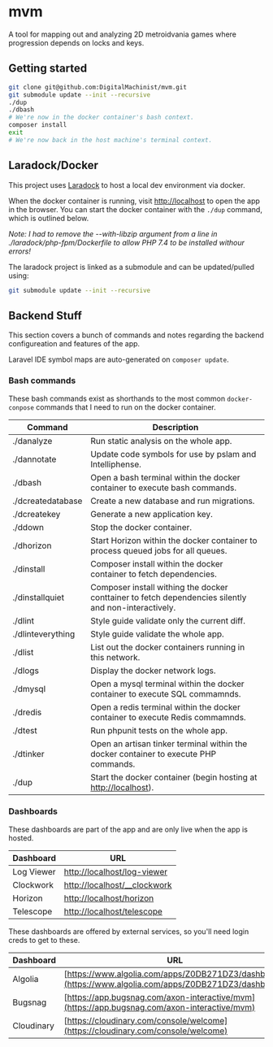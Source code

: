 # mvm

A tool for mapping out and analyzing 2D metroidvania games where progression depends on locks and keys.

## Getting started

```bash
git clone git@github.com:DigitalMachinist/mvm.git
git submodule update --init --recursive
./dup
./dbash
# We're now in the docker container's bash context.
composer install
exit
# We're now back in the host machine's terminal context.
```

## Laradock/Docker

This project uses [Laradock](https://laradock.io/) to host a local dev environment via docker.

When the docker container is running, visit [http://localhost](http://localhost) to open the app in the browser. You can start the docker container with the `./dup` command, which is outlined below.

*Note: I had to remove the --with-libzip argument from a line in ./laradock/php-fpm/Dockerfile to allow PHP 7.4 to be installed withour errors!*

The laradock project is linked as a submodule and can be updated/pulled using:

```bash
git submodule update --init --recursive
```

## Backend Stuff

This section covers a bunch of commands and notes regarding the backend configureation and features of the app.

Laravel IDE symbol maps are auto-generated on `composer update`.

### Bash commands

These bash commands exist as shorthands to the most common `docker-conpose` commands that I need to run on the docker container.

| Command           | Description |
|-------------------|-------------|
| ./danalyze        | Run static analysis on the whole app. |
| ./dannotate       | Update code symbols for use by pslam and Intelliphense. |
| ./dbash           | Open a bash terminal within the docker container to execute bash commands. |
| ./dcreatedatabase | Create a new database and run migrations. |
| ./dcreatekey      | Generate a new application key. |
| ./ddown           | Stop the docker container. |
| ./dhorizon        | Start Horizon within the docker container to process queued jobs for all queues. |
| ./dinstall        | Composer install within the docker container to fetch dependencies.
| ./dinstallquiet   | Composer install withing the docker conttainer to fetch dependencies silently and non-interactively. |
| ./dlint           | Style guide validate only the current diff. |
| ./dlinteverything | Style guide validate the whole app. |
| ./dlist           | List out the docker containers running in this network. |
| ./dlogs           | Display the docker network logs. |
| ./dmysql          | Open a mysql terminal within the docker container to execute SQL commamnds. |
| ./dredis          | Open a redis terminal within the docker container to execute Redis commamnds. |
| ./dtest           | Run phpunit tests on the whole app. |
| ./dtinker         | Open an artisan tinker terminal within the docker container to execute PHP commands. |
| ./dup             | Start the docker container (begin hosting at [http://localhost](http://localhost)). |

### Dashboards

These dashboards are part of the app and are only live when the app is hosted.

| Dashboard   | URL |
|-------------|-----|
| Log Viewer  | [http://localhost/log-viewer](http://localhost/log-viewer) |
| Clockwork   | [http://localhost/__clockwork](http://localhost/__clockwork) |
| Horizon     | [http://localhost/horizon](http://localhost/horizon) |
| Telescope   | [http://localhost/telescope](http://localhost/telescope) |

These dashboards are offered by external services, so you'll need login creds to get to these.

| Dashboard   | URL |
|-------------|-----|
| Algolia     | [https://www.algolia.com/apps/Z0DB271DZ3/dashboard](https://www.algolia.com/apps/Z0DB271DZ3/dashboard) |
| Bugsnag     | [https://app.bugsnag.com/axon-interactive/mvm](https://app.bugsnag.com/axon-interactive/mvm) |
| Cloudinary  | [https://cloudinary.com/console/welcome](https://cloudinary.com/console/welcome) |
